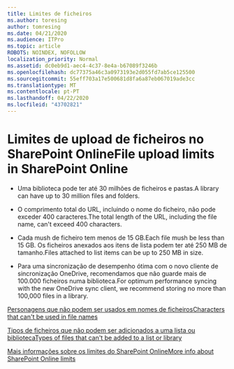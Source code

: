```yaml
---
title: Limites de ficheiros
ms.author: toresing
author: tomresing
ms.date: 04/21/2020
ms.audience: ITPro
ms.topic: article
ROBOTS: NOINDEX, NOFOLLOW
localization_priority: Normal
ms.assetid: dc0eb9d1-aec4-4c37-8e4a-b67089f3246b
ms.openlocfilehash: dc77375a46c3a0973193e2d055fd7ab5ce125500
ms.sourcegitcommit: 55eff703a17e500681d8fa6a87eb067019ade3cc
ms.translationtype: MT
ms.contentlocale: pt-PT
ms.lasthandoff: 04/22/2020
ms.locfileid: "43702821"
---
```

# <a name="file-upload-limits-in-sharepoint-online"></a><span data-ttu-id="7dd63-102">Limites de upload de ficheiros no SharePoint Online</span><span class="sxs-lookup"><span data-stu-id="7dd63-102">File upload limits in SharePoint Online</span></span>

- <span data-ttu-id="7dd63-103">Uma biblioteca pode ter até 30 milhões de ficheiros e pastas.</span><span class="sxs-lookup"><span data-stu-id="7dd63-103">A library can have up to 30 million files and folders.</span></span>
    
- <span data-ttu-id="7dd63-104">O comprimento total do URL, incluindo o nome do ficheiro, não pode exceder 400 caracteres.</span><span class="sxs-lookup"><span data-stu-id="7dd63-104">The total length of the URL, including the file name, can't exceed 400 characters.</span></span>
    
- <span data-ttu-id="7dd63-105">Cada mush de ficheiro tem menos de 15 GB.</span><span class="sxs-lookup"><span data-stu-id="7dd63-105">Each file mush be less than 15 GB.</span></span> <span data-ttu-id="7dd63-106">Os ficheiros anexados aos itens de lista podem ter até 250 MB de tamanho.</span><span class="sxs-lookup"><span data-stu-id="7dd63-106">Files attached to list items can be up to 250 MB in size.</span></span>
    
- <span data-ttu-id="7dd63-107">Para uma sincronização de desempenho ótima com o novo cliente de sincronização OneDrive, recomendamos que não guarde mais de 100.000 ficheiros numa biblioteca.</span><span class="sxs-lookup"><span data-stu-id="7dd63-107">For optimum performance syncing with the new OneDrive sync client, we recommend storing no more than 100,000 files in a library.</span></span> 
    
[<span data-ttu-id="7dd63-108">Personagens que não podem ser usados em nomes de ficheiros</span><span class="sxs-lookup"><span data-stu-id="7dd63-108">Characters that can't be used in file names</span></span>](https://go.microsoft.com/fwlink/?linkid=866430)
  
[<span data-ttu-id="7dd63-109">Tipos de ficheiros que não podem ser adicionados a uma lista ou biblioteca</span><span class="sxs-lookup"><span data-stu-id="7dd63-109">Types of files that can't be added to a list or library</span></span>](https://go.microsoft.com/fwlink/?linkid=273757)
  
[<span data-ttu-id="7dd63-110">Mais informações sobre os limites do SharePoint Online</span><span class="sxs-lookup"><span data-stu-id="7dd63-110">More info about SharePoint Online limits</span></span>](https://go.microsoft.com/fwlink/?linkid=271273)
  

